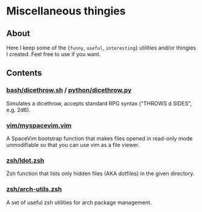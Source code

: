# Miscellaneous thingies

## About

Here I keep some of the {`funny`, `useful`, `interesting`} utilities and/or thingies
I created. Feel free to use if you want.

## Contents

### [bash/dicethrow.sh](bash/dicethrow.sh) / [python/dicethrow.py](python/dicethrow.py)

Simulates a dicethrow, accepts standard RPG syntax ("THROWS d SIDES", e.g. 2d6).

### [vim/myspacevim.vim](vim/myspacevim.vim)

A SpaceVim bootstrap function that makes files opened in read-only mode
unmodifiable so that you can use vim as a file viewer.

### [zsh/ldot.zsh](zsh/ldot.zsh)

Zsh function that lists only hidden files (AKA dotfiles) in the given directory.

### [zsh/arch-utils.zsh](zsh/arch-utils.zsh)

A set of useful zsh utilities for arch package management.
